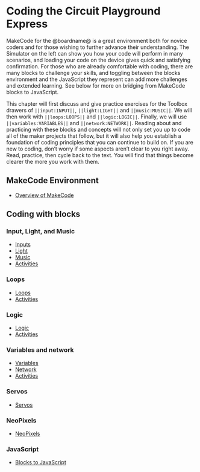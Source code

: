 # Coding the Circuit Playground Express

MakeCode for the @boardname@ is a great environment both for novice coders and for those wishing to further advance their understanding. The Simulator on the left can show you how your code will perform in many scenarios, and loading your code on the device gives quick and satisfying confirmation. For those who are already comfortable with coding, there are many blocks to challenge your skills, and toggling between the blocks environment and the JavaScript they represent can add more challenges and extended learning. See below for more on bridging from MakeCode blocks to JavaScript. 

This chapter will first discuss and give practice exercises for the Toolbox drawers of ``||input:INPUT||``, ``||light:LIGHT||`` and ``||music:MUSIC||``. We will then work with ``||loops:LOOPS||`` and ``||logic:LOGIC||``. Finally, we will use ``||variables:VARIABLES||`` and ``||network:NETWORK||``. Reading about and practicing with these blocks and concepts will not only set you up to code all of the maker projects that follow, but it will also help you establish a foundation of coding principles that you can continue to build on. If you are new to coding, don’t worry if some aspects aren’t clear to you right away. Read, practice, then cycle back to the text. You will find that things become clearer the more you work with them.

## MakeCode Environment

* [Overview of MakeCode](/courses/maker/general/coding/environment)

## Coding with blocks

### Input, Light, and Music

* [Inputs](/courses/maker/general/coding/inputs)
* [Light](/courses/maker/general/coding/light)
* [Music](/courses/maker/general/coding/music)
* [Activities](/courses/maker/general/coding/activities-1)

### Loops

* [Loops](/courses/maker/general/coding/loops)
* [Activities](/courses/maker/general/coding/activities-2)

### Logic

* [Logic](/courses/maker/general/coding/logic)
* [Activities](/courses/maker/general/coding/activities-3)

### Variables and network

* [Variables](/courses/maker/general/coding/variables)
* [Network](/courses/maker/general/coding/network)
* [Activities](/courses/maker/general/coding/activities-4)

### Servos

* [Servos](/courses/maker/general/coding/servos)

### NeoPixels

* [NeoPixels](/courses/maker/general/coding/neopixels)

### JavaScript

* [Blocks to JavaScript](/courses/maker/general/coding/javascript)
